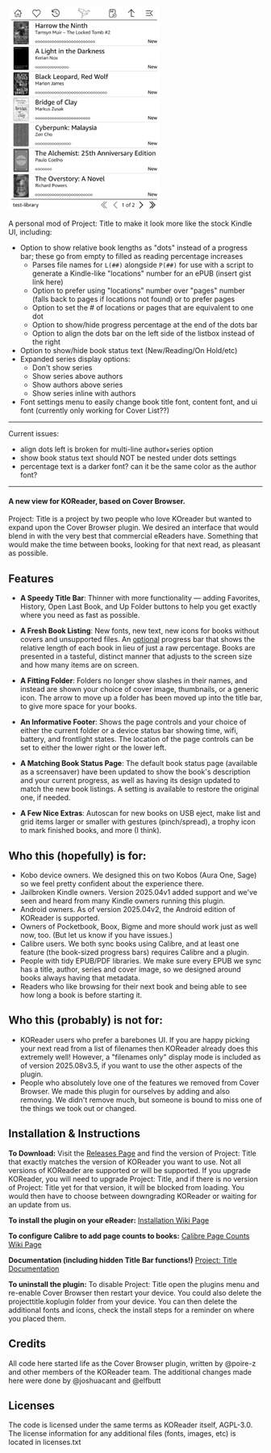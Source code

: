 <a href="resources/collage.jpg"><img src="resources/FileManager_2025-09-21_153749.png" width="300px"></a><br />

A personal mod of Project: Title to make it look more like the stock Kindle UI, including:
- Option to show relative book lengths as "dots" instead of a progress bar; these go from empty to filled as reading percentage increases
  - Parses file names for `L(##)` alongside `P(##)` for use with a script to generate a Kindle-like "locations" number for an ePUB (insert gist link here)
  - Option to prefer using "locations" number over "pages" number (falls back to pages if locations not found) or to prefer pages
  - Option to set the # of locations or pages that are equivalent to one dot
  - Option to show/hide progress percentage at the end of the dots bar
  - Option to align the dots bar on the left side of the listbox instead of the right
- Option to show/hide book status text (New/Reading/On Hold/etc)
- Expanded series display options:
  - Don't show series
  - Show series above authors
  - Show authors above series
  - Show series inline with authors
- Font settings menu to easily change book title font, content font, and ui font (currently only working for Cover List??)

<hr>

Current issues:
- align dots left is broken for multi-line author+series option
- show book status text should NOT be nested under dots settings
- percentage text is a darker font? can it be the same color as the author font?

<hr>

#### A new view for KOReader, based on Cover Browser.
Project: Title is a project by two people who love KOreader but wanted to expand upon the Cover Browser plugin. We desired an interface that would blend in with the very best that commercial eReaders have. Something that would make the time between books, looking for that next read, as pleasant as possible.

## Features
* **A Speedy Title Bar**: Thinner with more functionality — adding Favorites, History, Open Last Book, and Up Folder buttons to help you get exactly where you need as fast as possible.

* **A Fresh Book Listing**: New fonts, new text, new icons for books without covers and unsupported files. An [optional](../../wiki/Configure-Calibre-Page-Counts) progress bar that shows the relative length of each book in lieu of just a raw percentage. Books are presented in a tasteful, distinct manner that adjusts to the screen size and how many items are on screen.

* **A Fitting Folder**: Folders no longer show slashes in their names, and instead are shown your choice of cover image, thumbnails, or a generic icon. The arrow to move up a folder has been moved up into the title bar, to give more space for your books.

* **An Informative Footer**: Shows the page controls and your choice of either the current folder or a device status bar showing time, wifi, battery, and frontlight states. The location of the page controls can be set to either the lower right or the lower left.

* **A Matching Book Status Page**: The default book status page (available as a screensaver) have been updated to show the book's description and your current progress, as well as having its design updated to match the new book listings. A setting is available to restore the original one, if needed.

* **A Few Nice Extras**: Autoscan for new books on USB eject, make list and grid items larger or smaller with gestures (pinch/spread), a trophy icon to mark finished books, and more (I think).

## Who this (hopefully) is for:
* Kobo device owners. We designed this on two Kobos (Aura One, Sage) so we feel pretty confident about the experience there.
* Jailbroken Kindle owners. Version 2025.04v1 added support and we've seen and heard from many Kindle owners running this plugin.
* Android owners. As of version 2025.04v2, the Android edition of KOReader is supported.
* Owners of Pocketbook, Boox, Bigme and more should work just as well now, too. (But let us know if you have issues.)
* Calibre users. We both sync books using Calibre, and at least one feature (the book-sized progress bars) requires Calibre and a plugin.
* People with tidy EPUB/PDF libraries. We make sure every EPUB we sync has a title, author, series and cover image, so we designed around books always having that metadata.
* Readers who like browsing for their next book and being able to see how long a book is before starting it.

## Who this (probably) is not for:
* KOReader users who prefer a barebones UI. If you are happy picking your next read from a list of filenames then KOReader already does this extremely well! However, a "filenames only" display mode is included as of version 2025.08v3.5, if you want to use the other aspects of the plugin.
* People who absolutely love one of the features we removed from Cover Browser. We made this plugin for ourselves by adding and also removing. We didn't remove much, but someone is bound to miss one of the things we took out or changed.

## Installation & Instructions
**To Download:** Visit the [Releases Page](../../releases) and find the version of Project: Title that exactly matches the version of KOReader you want to use. Not all versions of KOReader are supported or will be supported. If you upgrade KOReader, you will need to upgrade Project: Title, and if there is no version of Project: Title yet for that version, it will be blocked from loading. You would then have to choose between downgrading KOReader or waiting for an update from us.

**To install the plugin on your eReader:**
[Installation Wiki Page](../../wiki/Installation)

**To configure Calibre to add page counts to books:**
[Calibre Page Counts Wiki Page](../../wiki/Configure-Calibre-Page-Counts)

**Documentation (including hidden Title Bar functions!)**
[Project: Title Documentation](../../wiki/Documentation)

**To uninstall the plugin:** To disable Project: Title open the plugins menu and re-enable Cover Browser then restart your device. You could also delete the projecttitle.koplugin folder from your device. You can then delete the additional fonts and icons, check the install steps for a reminder on where you placed them.

## Credits
All code here started life as the Cover Browser plugin, written by @poire-z and other members of the KOReader team. The additional changes made here were done by @joshuacant and @elfbutt

## Licenses
The code is licensed under the same terms as KOReader itself, AGPL-3.0. The license information for any additional files (fonts, images, etc) is located in licenses.txt
